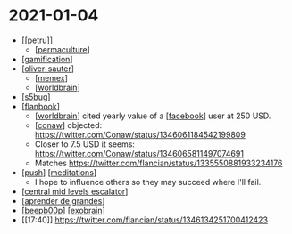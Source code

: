 # 2021-01-04

- [[petru]]
  - [[permaculture]]
- [[gamification]]
- [[oliver-sauter]]
  - [[memex]]
  - [[worldbrain]]
- [[s5bug]]
- [[flanbook]]
  - [[worldbrain]] cited yearly value of a [[facebook]] user at 250 USD.
  - [[conaw]] objected: https://twitter.com/Conaw/status/1346061184542199809
  - Closer to 7.5 USD it seems: https://twitter.com/Conaw/status/1346065811497074691
  - Matches https://twitter.com/flancian/status/1335550881933234176
- [[push]] [[meditations]]
  - I hope to influence others so they may succeed where I'll fail.
- [[central mid levels escalator]]
- [[aprender de grandes]]
- [[beepb00p]] [[exobrain]]
- [[17:40]] https://twitter.com/flancian/status/1346134251700412423

[//begin]: # "Autogenerated link references for markdown compatibility"
[permaculture]: ../permaculture "Permaculture"
[gamification]: ../Gamification "Gamification"
[oliver-sauter]: ../oliver-sauter "Oliver Sauter"
[memex]: ../memex "Memex"
[worldbrain]: ../worldbrain "Worldbrain"
[s5bug]: ../s5bug "S5bug"
[flanbook]: ../flanbook "Flanbook"
[facebook]: ../facebook "Facebook"
[conaw]: ../conaw "Conaw"
[push]: ../push "Push"
[meditations]: ../meditations "Meditations"
[central mid levels escalator]: ../central-mid-levels-escalator "Central Mid Levels Escalator"
[aprender de grandes]: ../aprender-de-grandes "Aprender De Grandes"
[beepb00p]: ../beepb00p "Beepb00p"
[exobrain]: ../exobrain "Exobrain"
[//end]: # "Autogenerated link references"